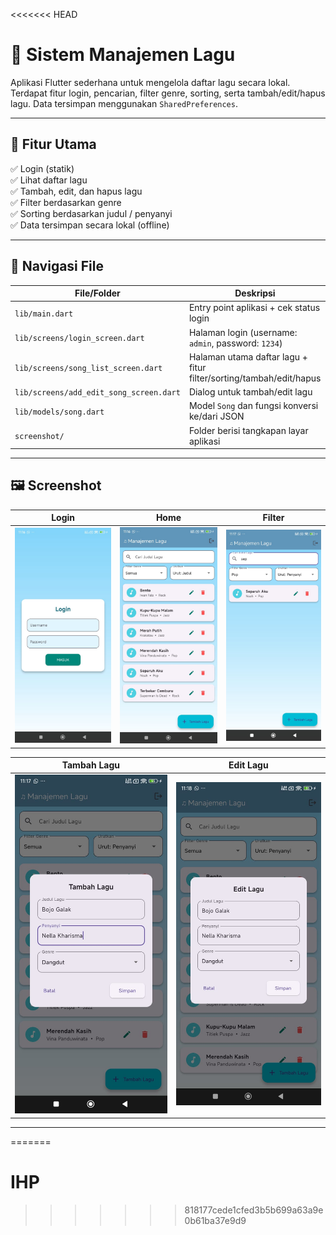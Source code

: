 <<<<<<< HEAD
# 🎵 Sistem Manajemen Lagu

Aplikasi Flutter sederhana untuk mengelola daftar lagu secara lokal. Terdapat fitur login, pencarian, filter genre, sorting, serta tambah/edit/hapus lagu. Data tersimpan menggunakan `SharedPreferences`.

---

## 📱 Fitur Utama

✅ Login (statik)  
✅ Lihat daftar lagu  
✅ Tambah, edit, dan hapus lagu  
✅ Filter berdasarkan genre  
✅ Sorting berdasarkan judul / penyanyi  
✅ Data tersimpan secara lokal (offline)

---

## 🧭 Navigasi File

| File/Folder                             | Deskripsi                                                                 |
|----------------------------------------|---------------------------------------------------------------------------|
| `lib/main.dart`                        | Entry point aplikasi + cek status login                                  |
| `lib/screens/login_screen.dart`        | Halaman login (username: `admin`, password: `1234`)                      |
| `lib/screens/song_list_screen.dart`    | Halaman utama daftar lagu + fitur filter/sorting/tambah/edit/hapus      |
| `lib/screens/add_edit_song_screen.dart`| Dialog untuk tambah/edit lagu                                            |
| `lib/models/song.dart`                 | Model `Song` dan fungsi konversi ke/dari JSON                            |
| `screenshot/`                          | Folder berisi tangkapan layar aplikasi                                   |

---

## 🖼️ Screenshot

| Login | Home | Filter |
|-------|------|--------|
| ![Login](screenshot/login_page.jpg) | ![Home](screenshot/home_page.jpg) | ![Filter](screenshot/filter_song.jpg) |

| Tambah Lagu | Edit Lagu |
|-------------|-----------|
| ![Add](screenshot/add_song.jpg) | ![Edit](screenshot/edit_song.jpg) |

---
=======
# IHP
>>>>>>> 818177cede1cfed3b5b699a63a9e0b61ba37e9d9
